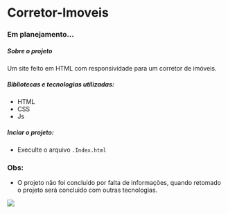 # Corretor-Imoveis
### Em planejamento...

##### Sobre o projeto

Um site feito em HTML com responsividade para um corretor de imóveis.

##### Bibliotecas e tecnologias utilizadas:
- HTML
- CSS
- Js

##### Inciar o projeto:
- Execulte o arquivo `.Index.html`


### Obs:
- O projeto não foi concluído por falta de informações, quando retomado o projeto será concluido com outras tecnologias.

![](https://i.imgur.com/oTSDRT4.jpg)


